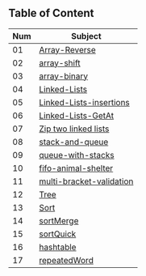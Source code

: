 

## Table of Content

| Num | Subject|
|---- |--------|
|01|[Array-Reverse](./arrayReverse/arrayReverse.md)|
|02|[array-shift](./array-shift/array-shift.md)|array-binary
|03|[array-binary](./array-binary/array-binary.md)|
|04|[Linked-Lists](./linked-lists/Readme.md)|
|05|[Linked-Lists-insertions](./linked-lists/Readme-insertions.md)|
|06|[Linked-Lists-GetAt](./linked-lists/Readme-getAt.md)|
|07|[Zip two linked lists](./llZip/Readme.md)|
|08|[stack-and-queue](./stack-and-queue/Readme.md)|
|09|[queue-with-stacks](./queue-with-stacks/Readme.md)|
|10|[fifo-animal-shelter](./fifo-animal-shelter/Readme.md)|
|11|[multi-bracket-validation](./multi-bracket-validation/Readme.md)|
|12|[Tree](./tree/Readme.md)|
|13|[Sort](./sort/Readme.md)|
|14|[sortMerge](./sortMerge/Readme.md)|
|15|[sortQuick](./sortQuick/Readme.md)|
|16|[hashtable](./hashtable/Readme.md)|
|17|[repeatedWord](./repeatedWord/Readme.md)|
